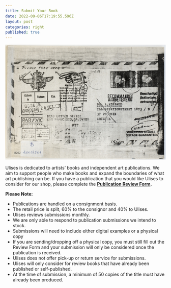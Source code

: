 ```yaml
---
title: Submit Your Book
date: 2022-09-06T17:19:55.596Z
layout: post
categories: right
published: true
---
```

![](/assets/img/artistbooks_7_36_26_60.jpeg)

Ulises is dedicated to artists’ books and independent art publications. We aim to support people who make books and expand the boundaries of what art publishing can be. If you have a publication that you would like Ulises to consider for our shop, please complete the **[Publication Review Form](https://forms.gle/mwYH53GX21UGVbwy6).** 

**Please Note:** 

* Publications are handled on a consignment basis.
* The retail price is split,​ 60​% to the consignor and 40%​ to Ulises. 
* Ulises reviews submissions monthly.​​
* We are only able to respond to publication submissions we intend to stock. 
* ​Submissions will need to include either digital examples or a physical copy​
* ​If you are sending/dropping off a physical copy, you must still fill out the Review Form and your submission will only be considered once the publication is received. ​
* Ulises does not offer pick-up or return service for submissions.​
* Ulises will only consider for review books that have already been published or self-published.
* ​At the time of submission, a minimum of 50 copies of the title must have already been produced.​